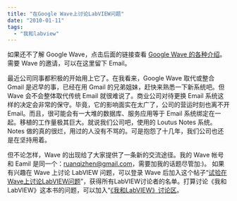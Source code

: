 ```yaml
---
title: "在Google Wave上讨论LabVIEW问题"
date: "2010-01-11"
tags: 
  - "我和labview"
---
```


如果还不了解 Google Wave，点击后面的链接查看 [Google Wave 的各种介绍](http://www.google.org.cn/tag/google-wave)。需要 Wave 的邀请，可以在这里留下 Email。

最近公司同事都积极的开始用上它了。在我看来，Google Wave 取代或整合 Gmail 是迟早的事，已经在用 Gmail 的兄弟姐妹，赶快来熟悉一下新系统吧。但 Wave 会不会整体取代传统 Email 就很难说了。商业公司对待更换 Email 系统这样的决定会非常的保守。毕竟，它的影响面实在太广了，公司的营运时刻也离不开 Email。而且，很可能会有一大堆的数据库、服务应用等于 Email 系统绑定在一起。移植的工作量极其巨大。就说我们公司吧，使用的 Loutus Notes 系统。Notes 做的真的很烂，用过的人没有不骂的。可是抱怨了十几年，我们公司也还是在坚持用着。

但不论怎样，Wave 的出现给了大家提供了一条新的交流途径。我的 Wave 帐号和 Eamil 是同一个：[ruanqizhen@gmail.com](mailto:ruanqizhen@gmail.com)，需要加我的话题尽管加:)。 如果有兴趣在 Wave 上讨论 LabVIEW 问题，可以登录 Wave 后加入这个帖子“[试验在Wave上讨论LabVIEW问题](https://wave.google.com/wave/?pli=1#restored:wave:googlewave.com!w%252BikEOhkt-D)”，获得所有LabVIEW讨论者的名单。打算讨论《我和LabVIEW》这本书的问题，可以加入“[《我和LabVIEW》讨论区](https://wave.google.com/wave/#restored:wave:googlewave.com!w%252BosQgndn_C)。
